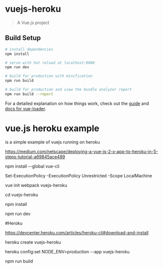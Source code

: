 # vuejs-heroku

> A Vue.js project

## Build Setup

``` bash
# install dependencies
npm install

# serve with hot reload at localhost:8080
npm run dev

# build for production with minification
npm run build

# build for production and view the bundle analyzer report
npm run build --report
```

For a detailed explanation on how things work, check out the [guide](http://vuejs-templates.github.io/webpack/) and [docs for vue-loader](http://vuejs.github.io/vue-loader).



# vue.js heroku example
 is a simple example of vuejs running on heroku




https://medium.com/netscape/deploying-a-vue-js-2-x-app-to-heroku-in-5-steps-tutorial-a69845ace489


npm install --global vue-cli


Set-ExecutionPolicy -ExecutionPolicy Unrestricted -Scope LocalMachine

vue init webpack vuejs-heroku

cd vuejs-heroku

npm install

npm run dev



#Heroku

https://devcenter.heroku.com/articles/heroku-cli#download-and-install

heroku create vuejs-heroku 

heroku config:set NODE_ENV=production --app vuejs-heroku




npm run build